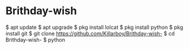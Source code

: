 # Brithday-wish

$ apt update
$ apt upgrade
$ pkg install lolcat 
$ pkg install python
$ pkg install git
$ git clone https://github.com/Killarboy/Brithday-wish-
$ cd Brithday-wish-
$ python 
